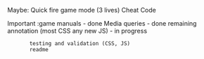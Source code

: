 
Maybe: Quick fire game mode (3 lives)
       Cheat Code

Important :game manuals - done
           Media queries - done
           remaining annotation (most CSS any new JS) - in progress
           
           testing and validation (CSS, JS)
           readme





